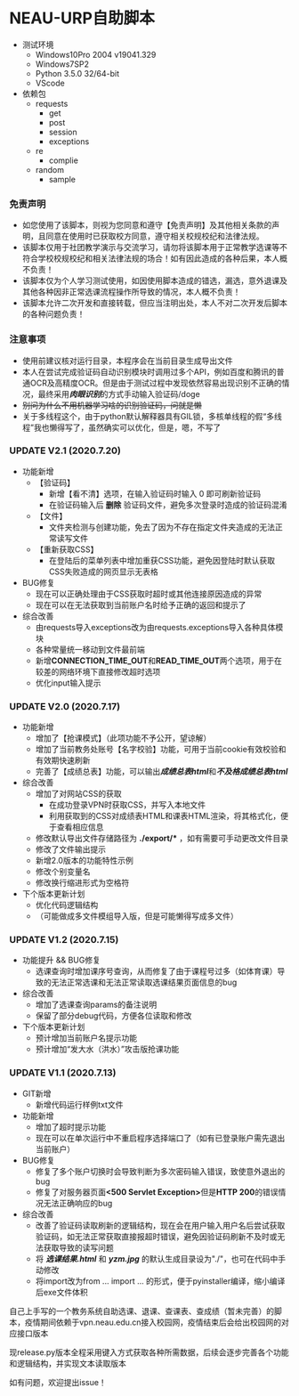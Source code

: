 # NEAU-URP自助脚本

* 测试环境
  * Windows10Pro 2004 v19041.329
  * Windows7SP2
  * Python 3.5.0 32/64-bit
  * VScode
* 依赖包
  * requests
    * get
    * post
    * session
    * exceptions
  * re
    * complie
  * random
    * sample

### 免责声明
* 如您使用了该脚本，则视为您同意和遵守【免责声明】及其他相关条款的声明，且同意在使用时已获取校方同意，遵守相关校规校纪和法律法规。
* 该脚本仅用于社团教学演示与交流学习，请勿将该脚本用于正常教学选课等不符合学校校规校纪和相关法律法规的场合！如有因此造成的各种后果，本人概不负责！
* 该脚本仅为个人学习测试使用，如因使用脚本造成的错选，漏选，意外退课及其他各种因非正常选课流程操作所导致的情况，本人概不负责！
* 该脚本允许二次开发和直接转载，但应当注明出处，本人不对二次开发后脚本的各种问题负责！

### 注意事项  
* 使用前建议核对运行目录，本程序会在当前目录生成导出文件
* 本人在尝试完成验证码自动识别模块时调用过多个API，例如百度和腾讯的普通OCR及高精度OCR。但是由于测试过程中发现依然容易出现识别不正确的情况，最终采用<b><i>肉眼识别</i></b>的方式手动输入验证码/doge
* ~~别问为什么不用机器学习啥的识别验证码，问就是懒~~
* 关于多线程这个，由于python默认解释器具有GIL锁，多核单线程的假“多线程”我也懒得写了，虽然确实可以优化，但是，嗯，不写了

### UPDATE V2.1 (2020.7.20)
* 功能新增
  * 【验证码】
    * 新增【看不清】选项，在输入验证码时输入 0 即可刷新验证码
    * 在验证码输入后 <b>删除</b> 验证码文件，避免多次登录时造成的验证码混淆
  * 【文件】
    * 文件夹检测与创建功能，免去了因为不存在指定文件夹造成的无法正常读写文件
  * 【重新获取CSS】
    * 在登陆后的菜单列表中增加重获CSS功能，避免因登陆时默认获取CSS失败造成的网页显示无表格
* BUG修复
  * 现在可以正确处理由于CSS获取时超时或其他连接原因造成的异常
  * 现在可以在无法获取到当前账户名时给予正确的返回和提示了
* 综合改善
  * 由requests导入exceptions改为由requests.exceptions导入各种具体模块
  * 各种常量统一移动到文件最前端
  * 新增<b>CONNECTION_TIME_OUT</b>和<b>READ_TIME_OUT</b>两个选项，用于在较差的网络环境下直接修改超时选项
  * 优化input输入提示

### UPDATE V2.0 (2020.7.17)
* 功能新增
  * 增加了【抢课模式】（此项功能不予公开，望谅解）
  * 增加了当前教务处账号【名字校验】功能，可用于当前cookie有效校验和有效期快速刷新
  * 完善了【成绩总表】功能，可以输出<b><i>成绩总表html</b></i>和<b><i>不及格成绩总表html</b></i>
* 综合改善
  * 增加了对网站CSS的获取
    * 在成功登录VPN时获取CSS，并写入本地文件
    * 利用获取到的CSS对成绩表HTML和课表HTML渲染，将其格式化，便于查看相应信息
  * 修改默认导出文件存储路径为 <b>./export/*</b> ，如有需要可手动更改文件目录
  * 修改了文件输出提示
  * 新增2.0版本的功能特性示例
  * 修改个别变量名
  * 修改换行缩进形式为空格符
* 下个版本更新计划
  * 优化代码逻辑结构
  * （可能做成多文件模组导入版，但是可能懒得写成多文件）

### UPDATE V1.2 (2020.7.15)
* 功能提升 && BUG修复
  * 选课查询时增加课序号查询，从而修复了由于课程号过多（如体育课）导致的无法正常选课和无法正常读取选课结果页面信息的bug
* 综合改善
  * 增加了选课查询params的备注说明
  * 保留了部分debug代码，方便各位读取和修改
* 下个版本更新计划
  * 预计增加当前账户名提示功能
  * 预计增加“发大水（洪水）”攻击版抢课功能
  
### UPDATE V1.1 (2020.7.13)
* GIT新增
  * 新增代码运行样例txt文件
* 功能新增
  * 增加了超时提示功能
  * 现在可以在单次运行中不重启程序选择端口了（如有已登录账户需先退出当前账户）
* BUG修复
  * 修复了多个账户切换时会导致判断为多次密码输入错误，致使意外退出的bug
  * 修复了对服务器页面<b><500 Servlet Exception></b>但是<b>HTTP 200</b>的错误情况无法正确响应的bug
* 综合改善
  * 改善了验证码读取刷新的逻辑结构，现在会在用户输入用户名后尝试获取验证码，如无法正常获取直接报超时错误，避免因验证码刷新不及时或无法获取导致的读写问题
  * 将 <b><i>选课结果.html</i></b> 和 <b><i>yzm.jpg</i></b> 的默认生成目录设为"./"，也可在代码中手动修改
  * 将import改为from ... import ... 的形式，便于pyinstaller编译，缩小编译后exe文件体积

自己上手写的一个教务系统自助选课、退课、查课表、查成绩（暂未完善）的脚本，疫情期间依赖于vpn.neau.edu.cn接入校园网，疫情结束后会给出校园网的对应接口版本

现release.py版本全程采用键入方式获取各种所需数据，后续会逐步完善各个功能和逻辑结构，并实现文本读取版本

如有问题，欢迎提出issue！
